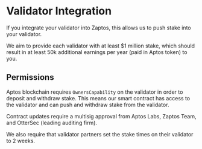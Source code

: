 # Validator Integration
If you integrate your validator into Zaptos, this allows us to push stake into your validator. 

We aim to provide each validator with at least $1 million stake, which should result in at least 50k additional earnings per year (paid in Aptos token) to you.


## Permissions

Aptos blockchain requires `OwnersCapability` on the validator in order to deposit and withdraw stake. This means our smart contract has access to the validator and can push and withdraw stake from the validator.

Contract updates require a multisig approval from Aptos Labs, Zaptos Team, and OtterSec (leading auditing firm). 

We also require that validator partners set the stake times on their validator to 2 weeks.
